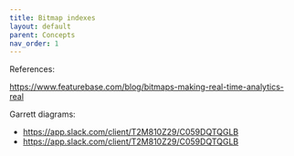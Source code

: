 ```yaml
---
title: Bitmap indexes
layout: default
parent: Concepts
nav_order: 1
---
```


References:

https://www.featurebase.com/blog/bitmaps-making-real-time-analytics-real

Garrett diagrams:

* https://app.slack.com/client/T2M810Z29/C059DQTQGLB
* https://app.slack.com/client/T2M810Z29/C059DQTQGLB

